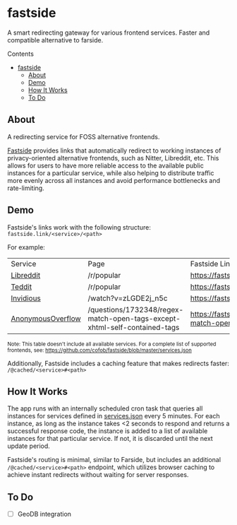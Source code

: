 # fastside

A smart redirecting gateway for various frontend services. Faster and compatible
alternative to farside.

Contents

- [fastside](#fastside)
  - [About](#about)
  - [Demo](#demo)
  - [How It Works](#how-it-works)
  - [To Do](#to-do)

## About

A redirecting service for FOSS alternative frontends.

[Fastside](https://fastside.link) provides links that automatically redirect to
working instances of privacy-oriented alternative frontends, such as Nitter,
Libreddit, etc. This allows for users to have more reliable access to the
available public instances for a particular service, while also helping to
distribute traffic more evenly across all instances and avoid performance
bottlenecks and rate-limiting.

## Demo

Fastside's links work with the following structure: `fastside.link/<service>/<path>`

For example:

<table>
    <tr>
        <td>Service</td>
        <td>Page</td>
        <td>Fastside Link</td>
    </tr>
    <tr>
        <td><a href="https://github.com/spikecodes/libreddit">Libreddit</a></td>
        <td>/r/popular</td>
        <td><a href="https://fastside.link/libreddit/r/popular">https://fastside.link/libreddit/r/popular</a></td>
    </tr>
    <tr>
        <td><a href="https://codeberg.org/teddit/teddit">Teddit</a></td>
        <td>/r/popular</td>
        <td><a href="https://fastside.link/teddit/r/popular">https://fastside.link/teddit/r/popular</a></td>
    </tr>
    <tr>
        <td><a href="https://github.com/iv-org/invidious">Invidious</a></td>
        <td>/watch?v=zLGDE2j_n5c</td>
        <td><a href="https://fastside.link/_/invidious/watch?v=zLGDE2j_n5c">https://fastside.link/_/invidious/watch?v=zLGDE2j_n5c</a></td>
    </tr>
    <tr>
        <td><a href="https://github.com/httpjamesm/AnonymousOverflow">AnonymousOverflow</a></td>
        <td>/questions/1732348/regex-match-open-tags-except-xhtml-self-contained-tags</td>
        <td><a href="https://fastside.link/@cached/anonymousoverflow/#questions/1732348/regex-match-open-tags-except-xhtml-self-contained-tags">https://fastside.link/@cached/anonymousoverflow/#questions/1732348/regex-match-open-tags-except-xhtml-self-contained-tags</a></td>
    </tr>
    <!-- more rows can be added as needed -->
</table>

<sup>Note: This table doesn't include all available services. For a complete list of supported frontends, see: https://github.com/cofob/fastside/blob/master/services.json</sup>

Additionally, Fastside includes a caching feature that makes redirects faster:
`/@cached/<service>#<path>`

## How It Works

The app runs with an internally scheduled cron task that queries all instances
for services defined in [services.json](./services.json) every 5 minutes. For
each instance, as long as the instance takes <2 seconds to respond and returns
a successful response code, the instance is added to a list of available
instances for that particular service. If not, it is discarded until the next
update period.

Fastside's routing is minimal, similar to Farside, but includes an additional `/@cached/<service>#<path>` endpoint,
which utilizes browser caching to achieve instant redirects without waiting for server responses.

## To Do

- [ ] GeoDB integration
